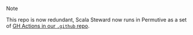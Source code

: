 > [!NOTE]
> 
> This repo is now redundant, Scala Steward now runs in Permutive as a set
> of [GH Actions in our `.github` repo](https://github.com/permutive/.github?tab=readme-ov-file#-scala-steward).
